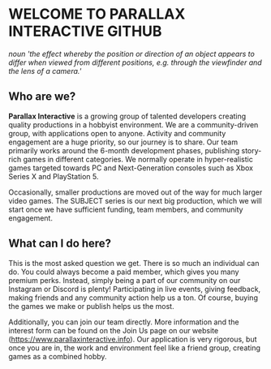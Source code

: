 # WELCOME TO PARALLAX INTERACTIVE GITHUB
*noun
'the effect whereby the position or direction of an object appears to differ when viewed from different positions, e.g. through the viewfinder and the lens of a camera.'*

## Who are we?
**Parallax Interactive** is a growing group of talented developers creating quality productions in a hobbyist environment. We are a community-driven group, with applications open to anyone. Activity and community engagement are a huge priority, so our journey is to share. Our team primarily works around the 6-month development phases, publishing story-rich games in different categories. We normally operate in hyper-realistic games targeted towards PC and Next-Generation consoles such as Xbox Series X and PlayStation 5.

Occasionally, smaller productions are moved out of the way for much larger video games. The SUBJECT series is our next big production, which we will start once we have sufficient funding, team members, and community engagement. 

## What can I do here? #
This is the most asked question we get. There is so much an individual can do. You could always become a paid member, which gives you many premium perks. Instead, simply being a part of our community on our Instagram or Discord is plenty! Participating in live events, giving feedback, making friends and any community action help us a ton. Of course, buying the games we make or publish helps us the most.

Additionally, you can join our team directly. More information and the interest form can be found on the Join Us page on our website (https://www.parallaxinteractive.info). Our application is very rigorous, but once you are in, the work and environment feel like a friend group, creating games as a combined hobby. 
